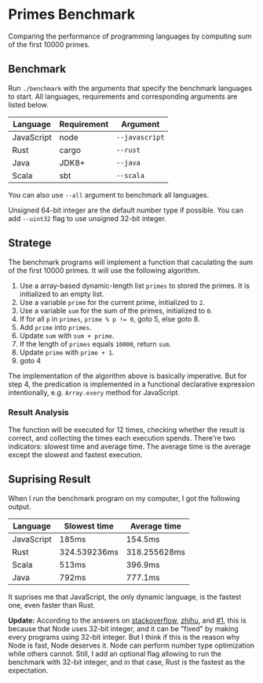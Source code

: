 # Primes Benchmark

Comparing the performance of programming languages by computing sum of the first 10000 primes.

## Benchmark

Run `./benchmark` with the arguments that specify the benchmark languages to start. All languages, requirements and corresponding arguments are listed below.

| Language   | Requirement | Argument       |
| ---------- | ----------- | -------------- |
| JavaScript | node        | `--javascript` |
| Rust       | cargo       | `--rust`       |
| Java       | JDK8+       | `--java`       |
| Scala      | sbt         | `--scala`      |

You can also use `--all` argument to benchmark all languages.

Unsigned 64-bit integer are the default number type if possible. You can add `--uint32` flag to use unsigned 32-bit integer.

## Stratege

The benchmark programs will implement a function that caculating the sum of the first 10000 primes. It will use the following algorithm.

1. Use a array-based dynamic-length list `primes` to stored the primes. It is initialized to an empty list.
2. Use a variable `prime` for the current prime, initialized to `2`.
3. Use a variable `sum` for the sum of the primes, initialized to `0`.
4. If for all `p` in `primes`, `prime % p != 0`, goto 5, else goto 8.
5. Add `prime` into `primes`.
6. Update `sum` with `sum + prime`.
7. If the length of `primes` equals `10000`, return `sum`.
8. Update `prime` with `prime + 1`.
9. goto 4

The implementation of the algorithm above is basically imperative. But for step 4, the predication is implemented in a functional declarative expression intentionally, e.g. `Array.every` method for JavaScript.

### Result Analysis

The function will be executed for 12 times, checking whether the result is correct, and collecting the times each execution spends. There're two indicators: slowest time and average time. The average time is the average except the slowest and fastest execution.

## Suprising Result

When I run the benchmark program on my computer, I got the following output.

| Language   | Slowest time | Average time |
| ---------- | ------------ | ------------ |
| JavaScript | 185ms        | 154.5ms      |
| Rust       | 324.539236ms | 318.255628ms |
| Scala      | 513ms        | 396.9ms      |
| Java       | 792ms        | 777.1ms      |

It suprises me that JavaScript, the only dynamic language, is the fastest one, even faster than Rust.

**Update:** According to the answers on [stackoverflow](https://stackoverflow.com/questions/54828815/why-is-typescript-on-nodejs-faster-than-rust-in-computing-the-sum-of-the-primes), [zhihu](https://www.zhihu.com/question/313287251), and [#1](https://github.com/Jason5Lee/primes_benchmark/issues/1), this is because that Node uses 32-bit integer, and it can be "fixed" by making every programs using 32-bit integer. But I think if this is the reason why Node is fast, Node deserves it. Node can perform number type optimization while others cannot. Still, I add an optional flag allowing to run the benchmark with 32-bit integer, and in that case, Rust is the fastest as the expectation.
